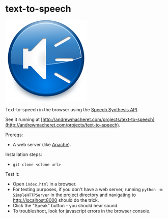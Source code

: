 # text-to-speech

![Sound image](sound.png?raw=true "Sound image")

Text-to-speech in the browser using the [Speech Synthesis API](https://developer.mozilla.org/en-US/docs/Web/API/Web_Speech_API).

See it running at [http://andrewmacheret.com/projects/text-to-speech](http://andrewmacheret.com/projects/text-to-speech).

Prereqs:
* A web server (like [Apache](https://httpd.apache.org/)).

Installation steps:
* `git clone <clone url>`

Test it:
* Open `index.html` in a browser.
 * For testing purposes, if you don't have a web server, running `python -m SimpleHTTPServer` in the project directory and navigating to [http://localhost:8000](http://localhost:8000) should do the trick.
* Click the "Speak" button - you should hear sound.
* To troubleshoot, look for javascript errors in the browser console.

